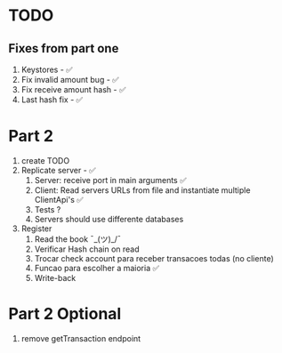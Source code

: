 # TODO

## Fixes from part one
1. Keystores - ✅
1. Fix invalid amount bug - ✅
1. Fix receive amount hash - ✅
1. Last hash fix - ✅

# Part 2
1. create TODO
1. Replicate server - ✅
    1. Server: receive port in main arguments ✅
    1. Client: Read servers URLs from file and instantiate multiple ClientApi's ✅
    1. Tests ?
    1. Servers should use differente databases
1. Register 
    1. Read the book ¯\_(ツ)_/¯
    1. Verificar Hash chain on read 
    1. Trocar check account para receber transacoes todas (no cliente)
    1. Funcao para escolher a maioria ✅
    1. Write-back


# Part 2 Optional
1. remove getTransaction endpoint
